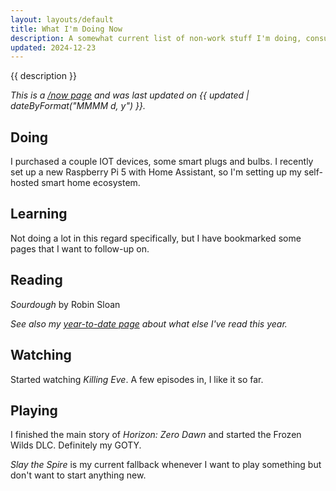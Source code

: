 ```yaml
---
layout: layouts/default
title: What I'm Doing Now
description: A somewhat current list of non-work stuff I'm doing, consuming, or being entertained by.
updated: 2024-12-23
---
```


{{ description }}

_This is a [/now page](https://nownownow.com/about) and was last updated on {{ updated | dateByFormat("MMMM d, y") }}._

## Doing

I purchased a couple IOT devices, some smart plugs and bulbs. I recently set up a new Raspberry Pi 5 with Home Assistant, so I'm setting up my self-hosted smart home ecosystem.

## Learning

Not doing a lot in this regard specifically, but I have bookmarked some pages that I want to follow-up on.

## Reading

_Sourdough_ by Robin Sloan

_See also my [year-to-date page](/posts/2024/books-of-2024/) about what else I've read this year._

## Watching

Started watching _Killing Eve_. A few episodes in, I like it so far.

## Playing

I finished the main story of _Horizon: Zero Dawn_ and started the Frozen Wilds DLC. Definitely my GOTY.

_Slay the Spire_ is my current fallback whenever I want to play something but don't want to start anything new.

